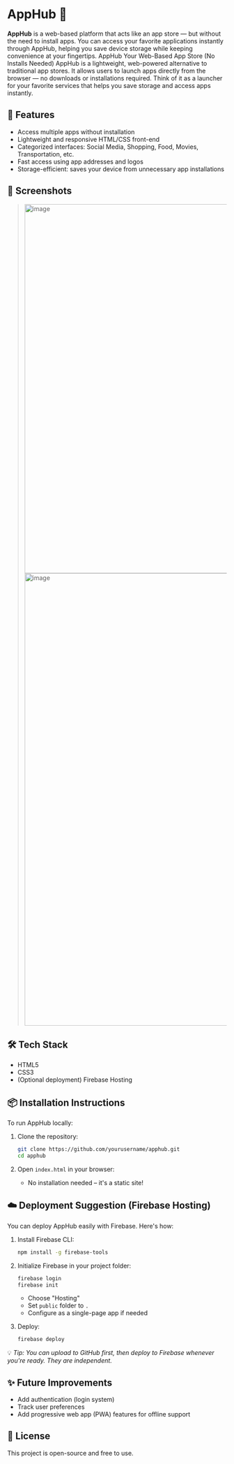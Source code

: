 
# AppHub 🚀

**AppHub** is a web-based platform that acts like an app store — but without the need to install apps. 
You can access your favorite applications instantly through AppHub, helping you save device storage 
while keeping convenience at your fingertips.
AppHub Your Web-Based App Store (No Installs Needed) AppHub is a lightweight, web-powered alternative to traditional app stores. It allows users to launch apps directly from the browser — no downloads or installations required. Think of it as a launcher for your favorite services that helps you save storage and access apps instantly.

## 🌟 Features

- Access multiple apps without installation
- Lightweight and responsive HTML/CSS front-end
- Categorized interfaces: Social Media, Shopping, Food, Movies, Transportation, etc.
- Fast access using app addresses and logos
- Storage-efficient: saves your device from unnecessary app installations

## 📸 Screenshots

> <img width="1722" height="845" alt="image" src="https://github.com/user-attachments/assets/fb3a3160-f86b-4c52-ab24-b76918a002b0" />
> <img width="1722" height="1036" alt="image" src="https://github.com/user-attachments/assets/dd06ebc4-a810-4916-8a6f-140a6562258b" />




## 🛠️ Tech Stack

- HTML5
- CSS3
- (Optional deployment) Firebase Hosting

## 📦 Installation Instructions

To run AppHub locally:

1. Clone the repository:
   ```bash
   git clone https://github.com/yourusername/apphub.git
   cd apphub
   ```

2. Open `index.html` in your browser:
   - No installation needed – it's a static site!

## ☁️ Deployment Suggestion (Firebase Hosting)

You can deploy AppHub easily with Firebase. Here's how:

1. Install Firebase CLI:
   ```bash
   npm install -g firebase-tools
   ```

2. Initialize Firebase in your project folder:
   ```bash
   firebase login
   firebase init
   ```

   - Choose "Hosting"
   - Set `public` folder to `.`
   - Configure as a single-page app if needed

3. Deploy:
   ```bash
   firebase deploy
   ```

💡 *Tip: You can upload to GitHub first, then deploy to Firebase whenever you're ready. They are independent.*


## ✨ Future Improvements

- Add authentication (login system)
- Track user preferences
- Add progressive web app (PWA) features for offline support

## 📄 License

This project is open-source and free to use.
